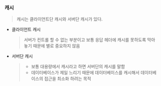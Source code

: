 ### 캐시
> 캐시는 클라이언트단 캐시와 서버단 캐시가 있다.
- 클라이언트 캐시
  > 서버가 컨트롤 할 수 없는 부분이고
  > 보통 응답 헤더에 캐시를 못하도록 막아 놓기 때문에 별로 중요하지 않음
- 서버단 캐시
  > - 보통 대용량에서 캐시라고 하면 서버단의 캐시를 말함
  > - 데이터베이스가 제일 느리기 때문에 데이터베이스를 캐시해서
  > 데이터베이스의 접근을 최소화 하려는 목적

